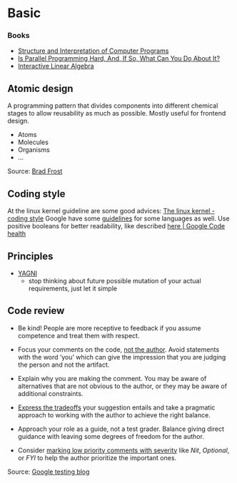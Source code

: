 # Basic

### Books
- [Structure and Interpretation of Computer Programs](https://web.mit.edu/6.001/6.037/sicp.pdf)
- [Is Parallel Programming Hard, And, If So, What Can You Do About It?](https://mirrors.edge.kernel.org/pub/linux/kernel/people/paulmck/perfbook/perfbook.html)
- [Interactive Linear Algebra](https://services.math.duke.edu/~jdr/ila/index.html)
## Atomic design

A programming pattern that divides components into different chemical stages to
allow reusability as much as possible. Mostly useful for frontend design.

 - Atoms
 - Molecules
 - Organisms
 - ...

Source: [Brad Frost](https://bradfrost.com/blog/post/atomic-web-design/)

## Coding style

At the linux kernel guideline are some good advices: [The linux kernel - coding style](https://www.kernel.org/doc/html/v4.10/process/coding-style.html#linux-kernel-coding-style)
Google have some [guidelines](https://google.github.io/styleguide/) for some languages as well. Use positive booleans for better readability, like described [here | Google Code health](https://testing.googleblog.com/search/label/Code%20Health)

## Principles

- [YAGNI](https://en.m.wikipedia.org/wiki/You_aren%27t_gonna_need_it)
	- stop thinking about future possible mutation of your actual requirements, just let it simple
## Code review

- Be kind! People are more receptive to feedback if you assume competence and treat them with respect. 

- Focus your comments on the code, [not the author](https://google.github.io/eng-practices/review/reviewer/comments.html#courtesy). Avoid statements with the word ‘you’ which can give the impression that you are judging the person and not the artifact.

- Explain why you are making the comment. You may be aware of alternatives that are not obvious to the author, or they may be aware of additional constraints.

- [Express the tradeoffs](https://google.github.io/eng-practices/review/reviewer/comments.html#guidance) your suggestion entails and take a pragmatic approach to working with the author to achieve the right balance.

- Approach your role as a guide, not a test grader. Balance giving direct guidance with leaving some degrees of freedom for the author.

- Consider [marking low priority comments with severity](https://google.github.io/eng-practices/review/reviewer/comments.html#label-comment-severity) like _Nit_, _Optional_, or _FYI_ to help the author prioritize the important ones.

Source: [Google testing blog](https://testing.googleblog.com/2023/08/testing-on-toilet-presents.html)